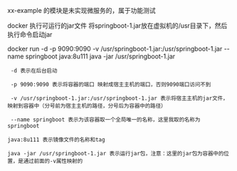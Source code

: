 xx-example  的模块是未实现微服务的，属于功能测试

docker 
执行可运行的jar文件
       将springboot-1.jar放在虚拟机的/usr目录下，然后执行命令启动jar

docker run -d -p 9090:9090 -v /usr/springboot-1.jar:/usr/springboot-1.jar --name springboot java:8u111 java -jar /usr/springboot-1.jar
 

 

     -d 表示在后台启动

     -p 9090:9090 表示将容器的端口 映射成宿主主机的端口，否则9090端口访问不到

     -v /usr/springboot-1.jar:/usr/springboot-1.jar 表示将宿主主机的jar文件，映射到容器中（分号前为宿主主机的路径，分号后为容器中的路径）

     --name springboot 表示为该容器取一个全局唯一的名称，这里我取的名称为springboot

    java:8u111 表示镜像文件的名称和tag

    java -jar /usr/springboot-1.jar 表示运行jar包，注意：这里的jar包为容器中的位置，是通过前面的-v属性映射的 